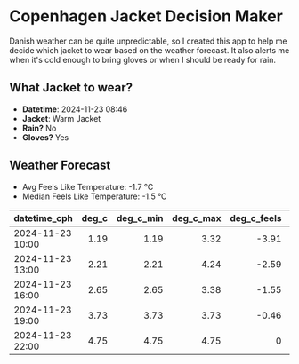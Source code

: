 
# Copenhagen Jacket Decision Maker

Danish weather can be quite unpredictable, so I created this app to help me decide which jacket to wear based on the weather forecast. 
It also alerts me when it's cold enough to bring gloves or when I should be ready for rain.

## What Jacket to wear?

- **Datetime**: 2024-11-23 08:46
- **Jacket**: Warm Jacket
- **Rain?** No
- **Gloves?** Yes

## Weather Forecast
- Avg Feels Like Temperature: -1.7 °C
- Median Feels Like Temperature: -1.5 °C

| datetime_cph     |   deg_c |   deg_c_min |   deg_c_max |   deg_c_feels | weather   | wind   | rain   |
|:-----------------|--------:|------------:|------------:|--------------:|:----------|:-------|:-------|
| 2024-11-23 10:00 |    1.19 |        1.19 |        3.32 |         -3.91 | Clouds    | High   | None   |
| 2024-11-23 13:00 |    2.21 |        2.21 |        4.24 |         -2.59 | Clouds    | High   | None   |
| 2024-11-23 16:00 |    2.65 |        2.65 |        3.38 |         -1.55 | Clouds    | Low    | None   |
| 2024-11-23 19:00 |    3.73 |        3.73 |        3.73 |         -0.46 | Clouds    | Medium | None   |
| 2024-11-23 22:00 |    4.75 |        4.75 |        4.75 |          0    | Clouds    | High   | None   |
        